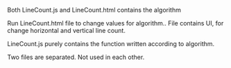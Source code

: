 Both LineCount.js and LineCount.html contains the algorithm

Run LineCount.html file to change values for algorithm.. File contains UI, for change horizontal and vertical line count.

LineCount.js purely contains the function written according to algorithm.

Two files are separated. Not used in each other.